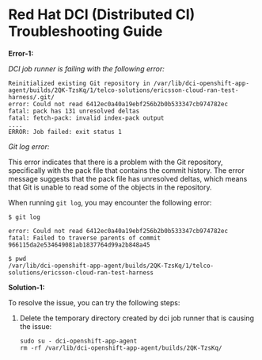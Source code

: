 
# Red Hat DCI (Distributed CI) Troubleshooting Guide

**Error-1:**

_DCI job runner is failing with the following error:_

```
Reinitialized existing Git repository in /var/lib/dci-openshift-app-agent/builds/2QK-TzsKq/1/telco-solutions/ericsson-cloud-ran-test-harness/.git/
error: Could not read 6412ec0a40a19ebf256b2b0b533347cb974782ec
fatal: pack has 131 unresolved deltas
fatal: fetch-pack: invalid index-pack output
....
ERROR: Job failed: exit status 1
```
_Git log error:_

This error indicates that there is a problem with the Git repository, specifically with the pack file that contains the commit history. The error message suggests that the pack file has unresolved deltas, which means that Git is unable to read some of the objects in the repository.

When running `git log`, you may encounter the following error:

```error: Could not read 6412ec0a40a19ebf256b2b0b533347cb974782ec
$ git log

error: Could not read 6412ec0a40a19ebf256b2b0b533347cb974782ec
fatal: Failed to traverse parents of commit 966115da2e534649081ab1837764d99a2b848a45

$ pwd
/var/lib/dci-openshift-app-agent/builds/2QK-TzsKq/1/telco-solutions/ericsson-cloud-ran-test-harness
```

**Solution-1:**

To resolve the issue, you can try the following steps:

1. Delete the temporary directory created by dci job runner that is causing the issue:

   ```
   sudo su - dci-openshift-app-agent
   rm -rf /var/lib/dci-openshift-app-agent/builds/2QK-TzsKq/
   ```